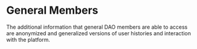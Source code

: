 # General Members

The additional information that general DAO members are able to access are anonymized and generalized versions of user histories and interaction with the platform.&#x20;
